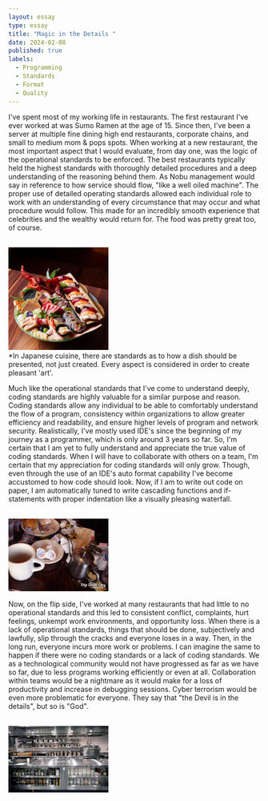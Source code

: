 ```yaml
---
layout: essay
type: essay
title: "Magic in the Details "
date: 2024-02-08
published: true
labels:
  - Programming
  - Standards
  - Format
  - Quality
---
```


I've spent most of my working life in restaurants. The first restaurant I've ever worked at was Sumo Ramen at the age of 15. Since then, I've been a server at multiple fine dining high end restaurants, corporate chains, and small to medium mom & pops spots. When working at a new restaurant, the most important aspect that I would evaluate, from day one, was the logic of the operational standards to be enforced. The best restaurants typically held the highest standards with thoroughly detailed procedures and a deep understanding of the reasoning behind them. As Nobu management would say in reference to how service should flow, "like a well oiled machine". The proper use of detailed operating standards allowed each individual role to work with an understanding of every circumstance that may occur and what procedure would follow. This made for an incredibly smooth experience that celebrities and the wealthy would return for. The food was pretty great too, of course.

<div class="text-center p-4">
  <br>
  <img width="200px" src="../img/nobuSushi.jpeg" class="img-thumbnail" >
  <br>
    *In Japanese cuisine, there are standards as to how a dish should be presented, not just created. Every aspect is considered in order to create pleasant 'art'.
  <br>
</div>

Much like the operational standards that I've come to understand deeply, coding standards are highly valuable for a similar purpose and reason. Coding standards allow any individual to be able to comfortably understand the flow of a program, consistency within organizations to allow greater efficiency and readability, and ensure higher levels of program and network security. Realistically, I've mostly used IDE's since the beginning of my journey as a programmer, which is only around 3 years so far. So, I'm certain that I am yet to fully understand and appreciate the true value of coding standards. When I will have to collaborate with others on a team, I'm certain that my appreciation for coding standards will only grow. Though, even through the use of an IDE's auto format capability I've become accustomed to how code should look. Now, if I am to write out code on paper, I am automatically tuned to write cascading functions and if-statements with proper indentation like a visually pleasing waterfall. 

<div class="text-center p-4">
  <br>
  <img width="200px" src="../img/messy.jpeg" class="img-thumbnail" >
  <br>
</div>

Now, on the flip side, I've worked at many restaurants that had little to no operational standards and this led to consistent conflict, complaints, hurt feelings, unkempt work environments, and opportunity loss. When there is a lack of operational standards, things that should be done, subjectively and lawfully, slip through the cracks and everyone loses in a way. Then, in the long run, everyone incurs more work or problems. I can imagine the same to happen if there were no coding standards or a lack of coding standards. We as a technological community would not have progressed as far as we have so far, due to less programs working efficiently or even at all. Collaboration within teams would be a nightmare as it would make for a loss of productivity and increase in debugging sessions. Cyber terrorism would be even more problematic for everyone. They say that "the Devil is in the details", but so is "God".

<div class="text-center p-4">
  <br>
  <img width="200px" src="../img/clean.jpeg" class="img-thumbnail" >
  <br>
</div>
